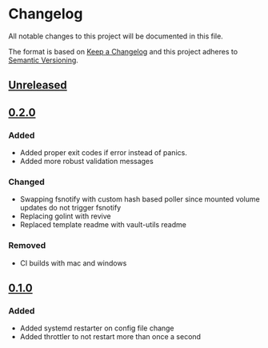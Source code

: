 # Changelog

All notable changes to this project will be documented in this file.

The format is based on [Keep a Changelog](https://keepachangelog.com/en/1.1.0/)
and this project adheres to [Semantic Versioning](https://semver.org/spec/v2.0.0.html).

## [Unreleased](https://github.com/brevdev/vault-utils/compare/v0.2.0...HEAD)

## [0.2.0](https://github.com/brevdev/vault-utils/releases/tag/v0.2.0)

### Added 

- Added proper exit codes if error instead of panics.
- Added more robust validation messages

### Changed

- Swapping fsnotify with custom hash based poller since mounted volume updates do not trigger fsnotify
- Replacing golint with revive
- Replaced template readme with vault-utils readme

### Removed

- CI builds with mac and windows

## [0.1.0](https://github.com/brevdev/vault-utils/releases/tag/v0.1.0)

### Added 

- Added systemd restarter on config file change
- Added throttler to not restart more than once a second